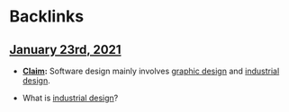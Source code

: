 
# Backlinks
## [January 23rd, 2021](<January 23rd, 2021.md>)
- **[Claim](<Claim.md>):** Software design mainly involves [graphic design](<graphic design.md>) and [industrial design](<industrial design.md>).

- What is [industrial design](<industrial design.md>)?

